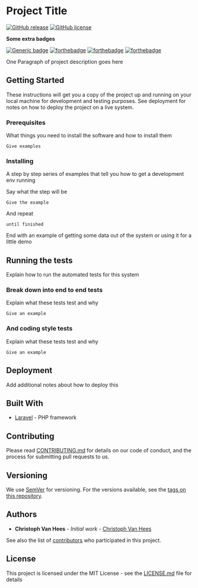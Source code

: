 # Project Title


[![GitHub release](https://img.shields.io/github/release/wappla/docs-general-base-templates.svg)](https://github.com/wappla/docs-general-base-templates/releases/)  [![GitHub license](https://img.shields.io/badge/license-MIT-blue.svg?style=flat-square)](https://github.com/docs-general-base-templates/blob/master/LICENSE)

**Some extra badges**

[![Generic badge](https://img.shields.io/badge/<SUBJECT>-<STATUS>-<COLOR>.svg)](https://shields.io/)
[![forthebadge](https://forthebadge.com/images/badges/fuck-it-ship-it.svg)](https://forthebadge.com) [![forthebadge](https://forthebadge.com/images/badges/contains-cat-gifs.svg)](https://forthebadge.com) [![forthebadge](https://forthebadge.com/images/badges/built-with-love.svg)](https://forthebadge.com)

One Paragraph of project description goes here

## Getting Started

These instructions will get you a copy of the project up and running on your local machine for development and testing purposes. See deployment for notes on how to deploy the project on a live system.

### Prerequisites

What things you need to install the software and how to install them

```
Give examples
```

### Installing

A step by step series of examples that tell you how to get a development env running

Say what the step will be

```
Give the example
```

And repeat

```
until finished
```

End with an example of getting some data out of the system or using it for a little demo

## Running the tests

Explain how to run the automated tests for this system

### Break down into end to end tests

Explain what these tests test and why

```
Give an example
```

### And coding style tests

Explain what these tests test and why

```
Give an example
```

## Deployment

Add additional notes about how to deploy this

## Built With

* [Laravel](https://laravel.com/) - PHP framework

## Contributing

Please read [CONTRIBUTING.md](https://github.com/wappla/docs-general-base-templates) for details on our code of conduct, and the process for submitting pull requests to us.

## Versioning

We use [SemVer](http://semver.org/) for versioning. For the versions available, see the [tags on this repository](https://github.com/wappla/docs-general-base-templates/tags). 

## Authors

* **Christoph Van Hees** - *Initial work* - [Christoph Van Hees](https://github.com/Christophvh)

See also the list of [contributors](https://github.com/your/project/contributors) who participated in this project.

## License

This project is licensed under the MIT License - see the [LICENSE.md](https://github.com/wappla/docs-general-base-templates/blob/master/LICENSE) file for details
